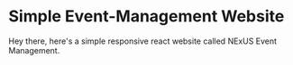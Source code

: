 # Simple Event-Management Website

 Hey there, here's a simple responsive react website called NExUS Event Management.  
